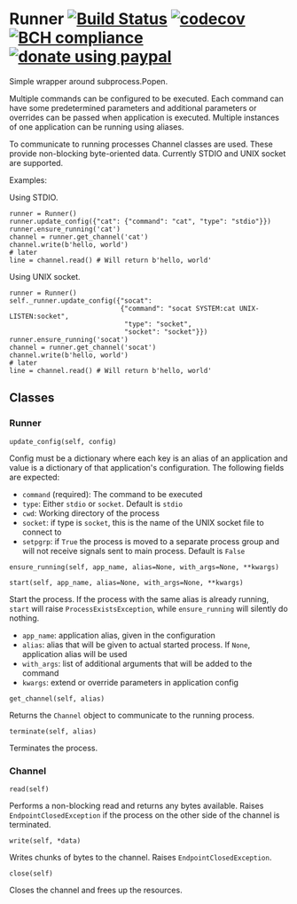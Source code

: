 # Runner [![Build Status](https://travis-ci.org/aragaer/runner.svg?branch=master)](https://travis-ci.org/aragaer/runner) [![codecov](https://codecov.io/gh/aragaer/runner/branch/master/graph/badge.svg)](https://codecov.io/gh/aragaer/runner) [![BCH compliance](https://bettercodehub.com/edge/badge/aragaer/runner?branch=master)](https://bettercodehub.com/) [![donate using paypal](https://www.paypalobjects.com/en_US/i/btn/btn_donate_SM.gif)](https://www.paypal.com/cgi-bin/webscr?cmd=_donations&business=aragaer@gmail.com&lc=RU&item_name=RUNNER&currency_code=USD&bn=PP-DonationsBF:btn_donate_SM.gif:NonHosted)

Simple wrapper around subprocess.Popen.

Multiple commands can be configured to be executed. Each command can have some predetermined parameters and additional parameters or overrides can be passed when application is executed. Multiple instances of one application can be running using aliases.

To communicate to running processes Channel classes are used. These provide non-blocking byte-oriented data. Currently STDIO and UNIX socket are supported.

Examples:

Using STDIO.

    runner = Runner()
    runner.update_config({"cat": {"command": "cat", "type": "stdio"}})
    runner.ensure_running('cat')
    channel = runner.get_channel('cat')
    channel.write(b'hello, world')
	# later
	line = channel.read() # Will return b'hello, world'

Using UNIX socket.

    runner = Runner()
    self._runner.update_config({"socat":
                                {"command": "socat SYSTEM:cat UNIX-LISTEN:socket",
                                 "type": "socket",
                                 "socket": "socket"}})
    runner.ensure_running('socat')
    channel = runner.get_channel('socat')
    channel.write(b'hello, world')
	# later
	line = channel.read() # Will return b'hello, world'

## Classes

### Runner

`update_config(self, config)`

Config must be a dictionary where each key is an alias of an application and value is a dictionary of that application's configuration. The following fields are expected:

- `command` (required): The command to be executed
- `type`: Either `stdio` or `socket`. Default is `stdio`
- `cwd`: Working directory of the process
- `socket`: if type is `socket`, this is the name of the UNIX socket file to connect to
- `setpgrp`: if `True` the process is moved to a separate process group and will not receive signals sent to main process. Default is `False`

`ensure_running(self, app_name, alias=None, with_args=None, **kwargs)`

`start(self, app_name, alias=None, with_args=None, **kwargs)`

Start the process. If the process with the same alias is already running, `start` will raise `ProcessExistsException`, while `ensure_running` will silently do nothing.

- `app_name`: application alias, given in the configuration
- `alias`: alias that will be given to actual started process. If `None`, application alias will be used
- `with_args`: list of additional arguments that will be added to the command
- `kwargs`: extend or override parameters in application config

`get_channel(self, alias)`

Returns the `Channel` object to communicate to the running process.

`terminate(self, alias)`

Terminates the process.

### Channel

`read(self)`

Performs a non-blocking read and returns any bytes available. Raises `EndpointClosedException` if the process on the other side of the channel is terminated.

`write(self, *data)`

Writes chunks of bytes to the channel. Raises `EndpointClosedException`.

`close(self)`

Closes the channel and frees up the resources.
